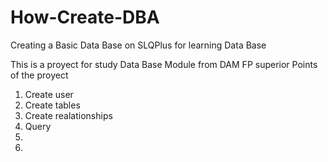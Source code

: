 # How-Create-DBA
Creating a Basic Data Base on SLQPlus for learning Data Base

This is a proyect for study Data Base Module from DAM FP superior
  Points of the proyect
  1. Create user
  2. Create tables
  3. Create realationships
  4. Query
  5.
  6.
  
